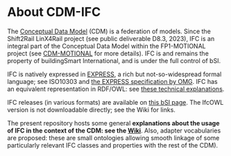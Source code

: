 # About CDM-IFC

The [Conceptual Data Model](https://github.com/UICrail/CDM-MOTIONAL/wiki/01-%E2%80%90-What-is-the-CDM%3F) (CDM) is a federation of models. Since the Shift2Rail LinX4Rail project (see public deliverable D8.3, 2023), IFC is an integral part of the Conceptual Data Model within the FP1-MOTIONAL project (see [CDM-MOTIONAL](https://github.com/UICrail/CDM-MOTIONAL) for more details). IFC is and remains the property of buildingSmart International, and is under the full control of bSI. 

IFC is natively expressed in [EXPRESS](https://en.wikipedia.org/wiki/EXPRESS_(data_modeling_language)), a rich but not-so-widespread formal language; see ISO10303 and [the EXPRESS specification by OMG](https://www.omg.org/spec/EXPRESS/). IFC has an equivalent representation in RDF/OWL: see [these technical explanations](https://technical.buildingsmart.org/standards/ifc/ifc-formats/ifcowl/).

IFC releases (in various formats) are available on [this bSI page](https://technical.buildingsmart.org/standards/ifc/ifc-schema-specifications/). The IfcOWL version is not downloadable directly; see the Wiki for links.

The present repository hosts some general __explanations about the usage of IFC in the context of the CDM: see the [Wiki](https://github.com/UICrail/CDM-IFC/wiki)__. Also, adapter vocabularies are proposed: these are small ontologies allowing smooth linkage of some particularly relevant IFC classes and properties with the rest of the CDM).
